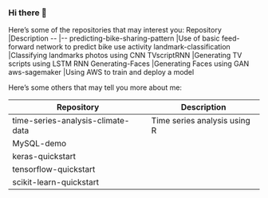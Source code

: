 ### Hi there 👋

<!--
**ng572/ng572** is a ✨ _special_ ✨ repository because its `README.md` (this file) appears on your GitHub profile.

Here are some ideas to get you started:

- 🔭 I’m currently working on ...
- 🌱 I’m currently learning ...
- 👯 I’m looking to collaborate on ...
- 🤔 I’m looking for help with ...
- 💬 Ask me about ...
- 📫 How to reach me: ...
- 😄 Pronouns: ...
- ⚡ Fun fact: ...
-->

Here’s some of the repositories that may interest you:
Repository				|Description
--					|--
predicting-bike-sharing-pattern		|Use of basic feed-forward network to predict bike use activity
landmark-classification			|Classifying landmarks photos using CNN
TVscriptRNN				|Generating TV scripts using LSTM RNN
Generating-Faces			|Generating Faces using GAN
aws-sagemaker				|Using AWS to train and deploy a model

Here’s some others that may tell you more about me:

Repository				|Description
--					|--
time-series-analysis-climate-data	|Time series analysis using R
MySQL-demo|
keras-quickstart|
tensorflow-quickstart|
scikit-learn-quickstart|
